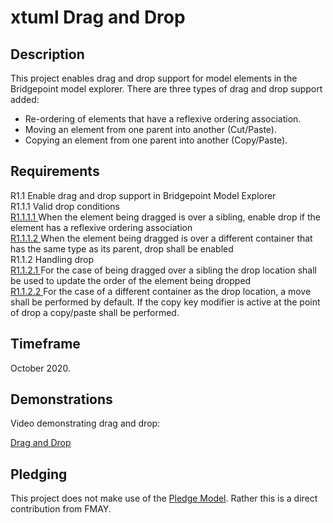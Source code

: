 # xtuml Drag and Drop

## Description

This project enables drag and drop support for model elements in the Bridgepoint model explorer.  There are three types of drag and drop support added:

- Re-ordering of elements that have a reflexive ordering association.
- Moving an element from one parent into another (Cut/Paste).
- Copying an element from one parent into another (Copy/Paste).

## Requirements

R1.1 Enable drag and drop support in Bridgepoint Model Explorer   
R1.1.1 Valid drop conditions  
<a href="R1.1.2.1">R1.1.1.1 </a> When the element being dragged is over a sibling, enable drop if the element has a reflexive ordering association  
<a href="R1.1.2.2">R1.1.1.2 </a> When the element being dragged is over a different container that has the same type as its parent, drop shall be enabled  
R1.1.2 Handling drop  
<a href="R1.1.2.1">R1.1.2.1 </a> For the case of being dragged over a sibling the drop location shall be used to update the order of the element being dropped  
<a href="R1.1.2.2">R1.1.2.2 </a> For the case of a different container as the drop location, a move shall be performed by default.  If the copy key modifier is active at the point of drop a copy/paste shall be performed.


## Timeframe  

October 2020.    

## Demonstrations

Video demonstrating drag and drop:

<a id="Drag and Drop"></a>[Drag and Drop](https://youtu.be/1Z1rxAr0sxc)

## Pledging

This project does not make use of the <a id="Pledge Model"></a>[Pledge Model](https://fmaysoftware.wordpress.com/pledging-model/).  Rather this is a direct contribution from FMAY.  
